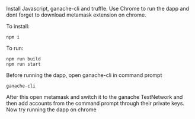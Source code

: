 
Install Javascript, ganache-cli and truffle.
Use Chrome to run the dapp and dont forget to download metamask extension on chrome.

To install:
```
npm i
```

To run:
```
npm run build
npm run start
```

Before running the dapp, open ganache-cli in command prompt
```
ganache-cli
```

After this open metamask and switch it to the ganache TestNetwork and then add accounts from the command prompt through their private keys.
Now try running the dapp on chrome 